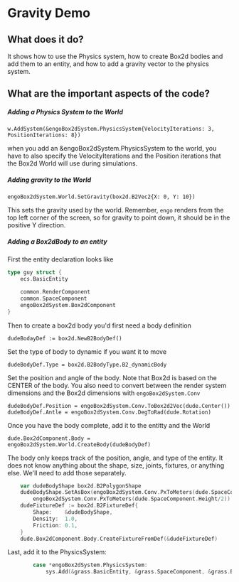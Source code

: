 # Gravity Demo

## What does it do?
It shows how to use the Physics system, how to create Box2d bodies and add them to an entity, and how to add a gravity vector to the physics system.

## What are the important aspects of the code?

##### Adding a Physics System to the World

`w.AddSystem(&engoBox2dSystem.PhysicsSystem{VelocityIterations: 3, PositionIterations: 8})`

when you add an &engoBox2dSystem.PhysicsSystem to the world, you have to also specify the VelocityIterations and the Position iterations that the Box2d World will use during simulations.

##### Adding gravity to the World

`engoBox2dSystem.World.SetGravity(box2d.B2Vec2{X: 0, Y: 10})`

This sets the gravity used by the world. Remember, `engo` renders from the top left corner of the screen, so for gravity to point down, it should be in the positive Y direction.

##### Adding a Box2dBody to an entity

First the entity declaration looks like
```go
type guy struct {
	ecs.BasicEntity

	common.RenderComponent
	common.SpaceComponent
	engoBox2dSystem.Box2dComponent
}
```

Then to create a box2d body you'd first need a body definition

`dudeBodayDef := box2d.NewB2BodyDef()`

Set the type of body to dynamic if you want it to move

`dudeBodyDef.Type = box2d.B2BodyType.B2_dynamicBody`

Set the position and angle of the body. Note that Box2d is based on the CENTER of the body. You also need to convert between the render system dimensions and the Box2d dimensions with `engoBox2dSystem.Conv`

`dudeBodyDef.Position = engoBox2dSystem.Conv.ToBox2d2Vec(dude.Center())`
`dudeBodyDef.Antle = engoBox2dSystem.Conv.DegToRad(dude.Rotation)`

Once you have the body complete, add it to the entitty and the World

`dude.Box2dComponent.Body = engoBox2dSystem.World.CreateBody(dudeBodyDef)`

The body only keeps track of the position, angle, and type of the entity. It does not know anything about the shape, size, joints, fixtures, or anything else. We'll need to add those separately.

```go
	var dudeBodyShape box2d.B2PolygonShape
	dudeBodyShape.SetAsBox(engoBox2dSystem.Conv.PxToMeters(dude.SpaceComponent.Width/2),
		engoBox2dSystem.Conv.PxToMeters(dude.SpaceComponent.Height/2))
	dudeFixtureDef := box2d.B2FixtureDef{
		Shape:    &dudeBodyShape,
		Density:  1.0,
		Friction: 0.1,
	}
	dude.Box2dComponent.Body.CreateFixtureFromDef(&dudeFixtureDef)
```

Last, add it to the PhysicsSystem:

```go
		case *engoBox2dSystem.PhysicsSystem:
			sys.Add(&grass.BasicEntity, &grass.SpaceComponent, &grass.Box2dComponent)
```
